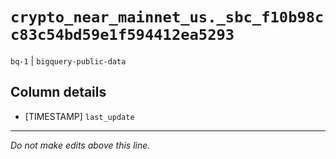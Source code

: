 # `crypto_near_mainnet_us._sbc_f10b98cc83c54bd59e1f594412ea5293`
`bq-1` | `bigquery-public-data`

## Column details
* [TIMESTAMP] `last_update`

-------------------------------------------------------------------------------
*Do not make edits above this line.*
